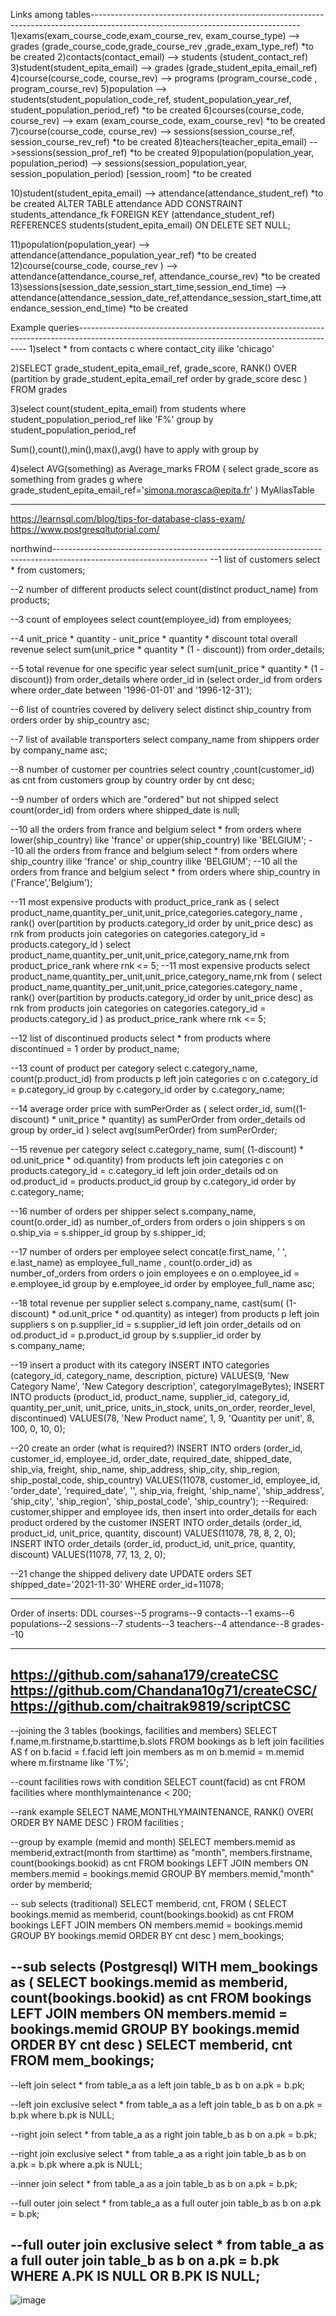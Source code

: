 Links among tables----------------------------------------------------------------------------------------------------------------------------------
1)exams(exam_course_code,exam_course_rev, exam_course_type) --> grades (grade_course_code,grade_course_rev ,grade_exam_type_ref) *to be created
2)contacts(contact_email) --> students (student_contact_ref)
3)student(student_epita_email) --> grades (grade_student_epita_email_ref)
4)course(course_code, course_rev) --> programs (program_course_code , program_course_rev)
5)population --> students(student_population_code_ref, student_population_year_ref, student_population_period_ref) *to be created
6)courses(course_code, course_rev) --> exam (exam_course_code, exam_course_rev) *to be created
7)course(course_code, course_rev) --> sessions(session_course_ref, session_course_rev_ref) *to be created
8)teachers(teacher_epita_email) -->sessions(session_prof_ref) *to be created
9)population(population_year, population_period) --> sessions(session_population_year, session_population_period) [session_room] *to be created

10)student(student_epita_email) --> attendance(attendance_student_ref) *to be created
ALTER TABLE attendance ADD CONSTRAINT students_attendance_fk FOREIGN KEY (attendance_student_ref) REFERENCES students(student_epita_email) ON DELETE SET NULL;

11)population(population_year) --> attendance(attendance_population_year_ref) *to be created
12)course(course_code, course_rev ) --> attendance(attendance_course_ref, attendance_course_rev) *to be created
13)sessions(session_date,session_start_time,session_end_time) --> attendance(attendance_session_date_ref,attendance_session_start_time,attendance_session_end_time) *to be created



Example queries-----------------------------------------------------------------------------------------------------------------------------------------------
1)select * from contacts c where contact_city ilike 'chicago'

2)SELECT grade_student_epita_email_ref, grade_score,
RANK() OVER (partition by grade_student_epita_email_ref order by grade_score desc ) FROM grades


3)select count(student_epita_email) from students
where student_population_period_ref like 'F%'
group by student_population_period_ref

Sum(),count(),min(),max(),avg() have to apply with group by



4)select AVG(something) as Average_marks FROM
(
select grade_score as something from grades g where grade_student_epita_email_ref='simona.morasca@epita.fr'
) MyAliasTable




----------------------------------------------------------------------------------------------------------------------------------
https://learnsql.com/blog/tips-for-database-class-exam/
https://www.postgresqltutorial.com/


northwind--------------------------------------------------------------------------------------------------------------------
--1 list of customers
select * from customers;

--2 number of different products
select count(distinct product_name) from products;

--3 count of employees
select count(employee_id) from employees;

--4 unit_price * quantity - unit_price * quantity * discount total overall revenue
select sum(unit_price * quantity * (1 - discount)) from order_details;

--5 total revenue for one specific year
select sum(unit_price * quantity * (1 - discount)) from order_details
where order_id in (select order_id from orders where order_date between '1996-01-01' and '1996-12-31');

--6 list of countries covered by delivery
select distinct ship_country from orders order by ship_country asc;

--7 list of available transporters
select company_name from shippers order by company_name asc;

--8 number of customer per countries
select country ,count(customer_id) as cnt from customers group by country order by cnt desc;

--9 number of orders which are "ordered" but not shipped
select count(order_id) from orders where shipped_date is null;

--10 all the orders from france and belgium
select * from orders where lower(ship_country) like 'france' or upper(ship_country) like 'BELGIUM';
--10 all the orders from france and belgium
select * from orders where ship_country ilike 'france' or ship_country ilike 'BELGIUM';
--10 all the orders from france and belgium
select * from orders where ship_country in ('France','Belgium');

--11 most expensive products
with product_price_rank as (
select product_name,quantity_per_unit,unit_price,categories.category_name ,
rank() over(partition by products.category_id order by unit_price desc) as rnk
from products
join categories on categories.category_id = products.category_id
)
select product_name,quantity_per_unit,unit_price,category_name,rnk
from product_price_rank
where rnk <= 5;
--11 most expensive products
select product_name,quantity_per_unit,unit_price,category_name,rnk
from (
select product_name,quantity_per_unit,unit_price,categories.category_name ,
rank() over(partition by products.category_id order by unit_price desc) as rnk
from products
join categories on categories.category_id = products.category_id
) as product_price_rank
where rnk <= 5;

--12 list of discontinued products
select * from products where discontinued = 1 order by product_name;

--13 count of product per category
select c.category_name, count(p.product_id) from products p
left join categories c on c.category_id = p.category_id
group by c.category_id
order by c.category_name;

--14 average order price
with sumPerOrder as (
select order_id, sum((1-discount) * unit_price * quantity) as sumPerOrder
from order_details od
group by order_id
)
select avg(sumPerOrder) from sumPerOrder;

--15 revenue per category
select c.category_name, sum( (1-discount) * od.unit_price * od.quantity)
from products
left join categories c on products.category_id = c.category_id
left join order_details od on od.product_id = products.product_id
group by c.category_id
order by c.category_name;

--16 number of orders per shipper
select s.company_name, count(o.order_id) as number_of_orders
from orders o
join shippers s on o.ship_via = s.shipper_id
group by s.shipper_id;

--17 number of orders per employee
select concat(e.first_name, ' ', e.last_name) as employee_full_name , count(o.order_id) as number_of_orders
from orders o
join employees e on o.employee_id = e.employee_id
group by e.employee_id
order by employee_full_name asc;

--18 total revenue per supplier
select s.company_name, cast(sum( (1-discount) * od.unit_price * od.quantity) as integer)
from products p
left join suppliers s on p.supplier_id = s.supplier_id
left join order_details od on od.product_id = p.product_id
group by s.supplier_id
order by s.company_name;

--19 insert a product with its category
INSERT INTO categories
(category_id, category_name, description, picture)
VALUES(9, 'New Category Name', 'New Category description', categoryImageBytes);
INSERT INTO products
(product_id, product_name, supplier_id, category_id, quantity_per_unit, unit_price, units_in_stock, units_on_order, reorder_level, discontinued)
VALUES(78, 'New Product name', 1, 9, 'Quantity per unit', 8, 100, 0, 10, 0);

--20 create an order (what is required?)
INSERT INTO orders
(order_id, customer_id, employee_id, order_date, required_date, shipped_date, ship_via, freight, ship_name, ship_address, ship_city, ship_region, ship_postal_code, ship_country)
VALUES(11078, customer_id, employee_id, 'order_date', 'required_date', '', ship_via, freight, 'ship_name', 'ship_address', 'ship_city', 'ship_region', 'ship_postal_code', 'ship_country');
--Required: customer,shipper and employee ids, then insert into order_details for each product ordered by the customer
INSERT INTO order_details (order_id, product_id, unit_price, quantity, discount) VALUES(11078, 78, 8, 2, 0);
INSERT INTO order_details (order_id, product_id, unit_price, quantity, discount) VALUES(11078, 77, 13, 2, 0);

--21 change the shipped delivery date
UPDATE orders
SET shipped_date='2021-11-30'
WHERE order_id=11078;

-------------------------------------------------------------------------------------------------------------------------------------------------------------
Order of inserts:
DDL
courses--5
programs--9
contacts--1
exams--6
populations--2
sessions--7
students--3
teachers--4
attendance--8
grades--10


-----------------------------------------------------------------------------------------------------------------------------------------------------------------
https://github.com/sahana179/createCSC
https://github.com/Chandana10g71/createCSC/
https://github.com/chaitrak9819/scriptCSC
-----------------------------------------------------------------------------------------------------------------------------------------------------------------


--joining the 3 tables (bookings, facilities and members)
SELECT f.name,m.firstname,b.starttime,b.slots FROM bookings as b
left join facilities AS f on b.facid = f.facid
left join members as m on b.memid = m.memid
where m.firstname like 'T%';

--count facilities rows with condition
SELECT count(facid) as cnt FROM facilities
where monthlymaintenance < 200;

--rank example
SELECT NAME,MONTHLYMAINTENANCE,
RANK() OVER(
	ORDER BY NAME DESC
)
FROM facilities ;

--group by example (memid and month)
SELECT members.memid as memberid,extract(month from starttime) as "month", members.firstname, count(bookings.bookid) as cnt FROM bookings
LEFT JOIN members ON members.memid = bookings.memid
GROUP BY members.memid,"month"
order by memberid;

-- sub selects (traditional)
SELECT memberid, cnt, FROM (
	SELECT bookings.memid as memberid, count(bookings.bookid) as cnt FROM bookings
	LEFT JOIN members ON members.memid = bookings.memid
	GROUP BY bookings.memid
	ORDER BY cnt desc
) mem_bookings;

--sub selects (Postgresql)
WITH mem_bookings as (
	SELECT bookings.memid as memberid, count(bookings.bookid) as cnt FROM bookings
	LEFT JOIN members ON members.memid = bookings.memid
	GROUP BY bookings.memid
	ORDER BY cnt desc
)
SELECT memberid, cnt FROM mem_bookings;
--------------------------------------------------------------------------------------------------------------------------------------------------------


--left join
select * from table_a as a
left join table_b as b on a.pk = b.pk;

--left join exclusive
select * from table_a as a
left join table_b as b on a.pk = b.pk
where b.pk is NULL;

--right join
select * from table_a as a
right join table_b as b on a.pk = b.pk;

--right join exclusive
select * from table_a as a
right join table_b as b on a.pk = b.pk
where a.pk is NULL;

--inner join
select * from table_a as a
join table_b as b on a.pk = b.pk;

--full outer join
select * from table_a as a
full outer join table_b as b on a.pk = b.pk;

--full outer join exclusive
select * from table_a as a
full outer join table_b as b on a.pk = b.pk
WHERE A.PK IS NULL OR B.PK IS NULL;
----------------------------------------------------------------------------------------------------


![image](https://user-images.githubusercontent.com/95567686/144755448-9d8f24b6-e679-4cd5-acc0-f0e28efeebad.png)


